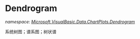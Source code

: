 ﻿# Dendrogram
_namespace: [Microsoft.VisualBasic.Data.ChartPlots.Dendrogram](./index.md)_

系统树图；谱系图；树状谱




